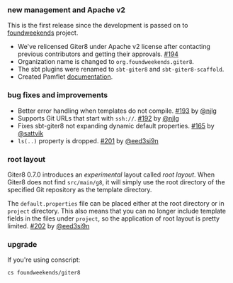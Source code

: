 ### new management and Apache v2

This is the first release since the development is passed on to
[foundweekends][fw] project.

- We've relicensed Giter8 under Apache v2 license after contacting
  previous contributors and getting their approvals. [#194][194]
- Organization name is changed to `org.foundweekends.giter8`.
- The sbt plugins were renamed to `sbt-giter8` and `sbt-giter8-scaffold`.
- Created Pamflet [documentation][docs].

### bug fixes and improvements

- Better error handling when templates do not compile. [#193][193] by [@njlg][@njlg]
- Supports Git URLs that start with `ssh://`. [#192][192] by [@njlg][@njlg]
- Fixes sbt-giter8 not expanding dynamic default properties. [#165][165] by [@sattvik][@sattvik]
- `ls(..)` property is dropped. [#201][201] by [@eed3si9n][@eed3si9n]

### root layout

Giter8 0.7.0 introduces an *experimental* layout called *root layout*.
When Giter8 does not find `src/main/g8`, it will simply use the root directory
of the specified Git repository as the template directory.

The `default.properties` file can be placed either at the root directory
or in `project` directory.
This also means that you can no longer include template fields in the files
under `project`, so the application of root layout is pretty limited. [#202][202] by [@eed3si9n][@eed3si9n]

### upgrade

If you're using conscript:

    cs foundweekends/giter8

  [fw]: https://www.foundweekends.org/
  [docs]: https://www.foundweekends.org/giter8/
  [165]: https://github.com/foundweekends/giter8/pull/165
  [192]: https://github.com/foundweekends/giter8/pull/192
  [193]: https://github.com/foundweekends/giter8/pull/193
  [201]: https://github.com/foundweekends/giter8/pull/201
  [202]: https://github.com/foundweekends/giter8/pull/202
  [194]: https://github.com/foundweekends/giter8/issues/194
  [@njlg]: https://github.com/njlg
  [@eed3si9n]: https://github.com/eed3si9n
  [@sattvik]: https://github.com/sattvik
